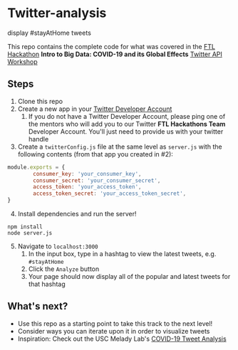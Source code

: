 # Twitter-analysis
display #stayAtHome tweets

This repo contains the complete code for what was covered in the [FTL Hackathon](https://bigdatahack.femaletechleaders.org/) **Intro to Big Data: COVID-19 and its Global Effects** [Twitter API Workshop](https://github.com/yoanad/ftl-twitter-workshop)

## Steps

1. Clone this repo
1. Create a new app in your [Twitter Developer Account](http://developer.twitter.com/)
   1. If you do not have a Twitter Developer Account, please ping one of the mentors who will add you to our Twitter **FTL Hackathons Team** Developer Account. You'll just need to provide us with your twitter handle
1. Create a `twitterConfig.js` file at the same level as `server.js` with the following contents (from that app you created in #2):

```javascript
module.exports = {
        consumer_key: 'your_consumer_key',
        consumer_secret: 'your_consumer_secret',
        access_token: 'your_access_token',
        access_token_secret: 'your_access_token_secret',
}
```
4. Install dependencies and run the server!
```
npm install
node server.js
```
5. Navigate to `localhost:3000`
   1. In the input box, type in a hashtag to view the latest tweets, e.g. `#stayAtHome`
   1. Click the `Analyze` button
   1. Your page should now display all of the popular and latest tweets for that hashtag
   
## What's next?

- Use this repo as a starting point to take this track to the next level!
- Consider ways you can iterate upon it in order to visualize tweets
- Inspiration: Check out the USC Melady Lab's [COVID-19 Tweet Analysis](https://usc-melady.github.io/COVID-19-Tweet-Analysis/)
